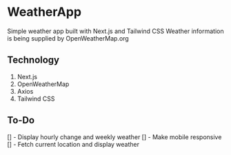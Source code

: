 # WeatherApp
  Simple weather app built with Next.js and Tailwind CSS
  Weather information is being supplied by OpenWeatherMap.org
  


## Technology
  1. Next.js
  2. OpenWeatherMap
  3. Axios
  4. Tailwind CSS
  

## To-Do
  [] - Display hourly change and weekly weather
  [] - Make mobile responsive
  [] - Fetch current location and display weather
